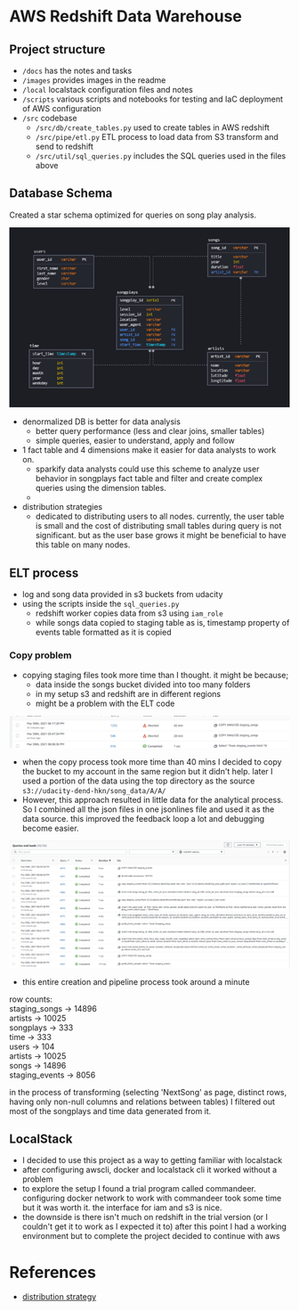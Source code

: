 # AWS Redshift Data Warehouse

## Project structure

- `/docs` has the notes and tasks
- `/images` provides images in the readme
- `/local` localstack configuration files and notes
- `/scripts` various scripts and notebooks for testing and IaC deployment of AWS configuration
- `/src` codebase
  - `/src/db/create_tables.py` used to create tables in AWS redshift
  - `/src/pipe/etl.py` ETL process to load data from S3 transform and send to redshift
  - `/src/util/sql_queries.py` includes the SQL queries used in the files above 

## Database Schema

Created a star schema optimized for queries on song play analysis.

![db_design](./images/db_design.png)

- denormalized DB is better for data analysis 
    - better query performance (less and clear joins, smaller tables)
    - simple queries, easier to understand, apply and follow 
- 1 fact table and 4 dimensions make it easier for data analysts to work on.
  - sparkify data analysts could use this scheme to analyze user behavior in songplays fact table and filter and create complex queries using the dimension tables. 
  - 
- distribution strategies
    - dedicated to distributing users to all nodes. currently, the user table is small and the cost of distributing small tables during query is not significant. but as the user base grows it might be beneficial to have this table on many nodes.

## ELT process

- log and song data provided in s3 buckets from udacity
- using the scripts inside the `sql_queries.py` 
  - redshift worker copies data from s3 using `iam_role`
  - while songs data copied to staging table as is, timestamp property of events table formatted as it is copied

### Copy problem

- copying staging files took more time than I thought. it might be because;
  - data inside the songs bucket divided into too many folders
  - in my setup s3 and redshift are in different regions
  - might be a problem with the ELT code

![slow](./images/slow.png)

- when the copy process took more time than 40 mins I decided to copy the bucket to my account in the same region but it didn't help. later I used a portion of the data using the top directory as the source `s3://udacity-dend-hkn/song_data/A/A/`
- However, this approach resulted in little data for the analytical process. So I combined all the json files in one jsonlines file and used it as the data source. this improved the feedback loop a lot and debugging become easier.
  
![combined](./images/combined.png)

- this entire creation and pipeline process took around a minute

row counts:  
staging_songs -> 14896  
artists -> 10025  
songplays -> 333  
time -> 333  
users -> 104  
artists -> 10025  
songs -> 14896  
staging_events -> 8056  

in the process of transforming (selecting 'NextSong' as page, distinct rows, having only non-null columns and relations between tables) I filtered out most of the songplays and time data generated from it.

## LocalStack

- I decided to use this project as a way to getting familiar with localstack
- after configuring awscli, docker and localstack cli it worked without a problem
- to explore the setup I found a trial program called commandeer. configuring docker network to work with commandeer took some time but it was worth it. the interface for iam and s3 is nice.
- the downside is there isn't much on redshift in the trial version (or I couldn't get it to work as I expected it to) after this point I had a working environment but to complete the project decided to continue with aws


# References
- [distribution strategy](https://docs.aws.amazon.com/redshift/latest/dg/c_choosing_dist_sort.html)
